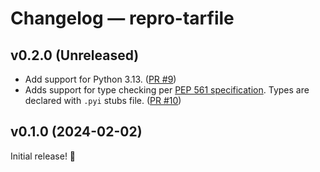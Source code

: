 # Changelog — repro-tarfile

## v0.2.0 (Unreleased)

- Add support for Python 3.13. ([PR #9](https://github.com/drivendataorg/repro-tarfile/pull/9))
- Adds support for type checking per [PEP 561 specification](https://typing.python.org/en/latest/spec/distributing.html#packaging-typed-libraries). Types are declared with `.pyi` stubs file. ([PR #10](https://github.com/drivendataorg/repro-tarfile/pull/10))

## v0.1.0 (2024-02-02)

Initial release! 🎉
